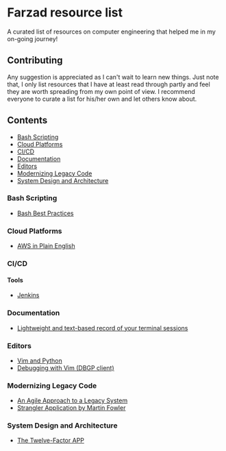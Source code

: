 # Farzad resource list
A curated list of resources on computer engineering that helped me in my on-going journey!

## Contributing
Any suggestion is appreciated as I can't wait to learn new things. Just note that, I only list resources that I have at least read through partly and feel they are worth spreading from my own point of view.
I recommend everyone to curate a list for his/her own and let others know about.

## Contents
- [Bash Scripting](#bash-scripting)
- [Cloud Platforms](#cloud-platforms)
- [CI/CD](#ci-cd)
- [Documentation](#documentation)
- [Editors](#editors)
- [Modernizing Legacy Code](#modernizing-legacy-code)
- [System Design and Architecture](#system-design-and-architecture)

### Bash Scripting
- [Bash Best Practices](http://kvz.io/blog/2013/11/21/bash-best-practices)

### Cloud Platforms
- [AWS in Plain English](https://www.expeditedssl.com/aws-in-plain-english)

### CI/CD
#### Tools
- [Jenkins](https://jenkins.io)

### Documentation
- [Lightweight and text-based record of your terminal sessions](https://asciinema.org)

### Editors
- [Vim and Python](https://realpython.com/blog/python/vim-and-python-a-match-made-in-heaven/)
- [Debugging with Vim (DBGP client)](https://github.com/joonty/vdebug)

### Modernizing Legacy Code
- [An Agile Approach to a Legacy System](http://cdn.pols.co.uk/papers/agile-approach-to-legacy-systems.pdf)
- [Strangler Application by Martin Fowler](https://www.martinfowler.com/bliki/StranglerApplication.html)

### System Design and Architecture
- [The Twelve-Factor APP](https://12factor.net)

